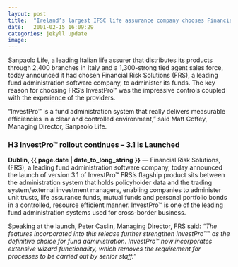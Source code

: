 ```yaml
---
layout: post
title:  "Ireland’s largest IFSC life assurance company chooses Financial Risk Solutions (FRS) to administer its funds"
date:   2001-02-15 16:09:29
categories: jekyll update
image: 
---
```


Sanpaolo Life, a leading Italian life assurer that distributes its products through 2,400 branches in Italy and a 1,300-strong tied agent sales force, today announced it had chosen Financial Risk Solutions (FRS), a leading fund administration software company, to administer its funds. The key reason for choosing FRS’s InvestPro™ was the impressive controls coupled with the experience of the providers.

“InvestPro™ is a fund administration system that really delivers measurable efficiencies in a clear and controlled environment,” said Matt Coffey, Managing Director, Sanpaolo Life.

### H3  InvestPro™ rollout continues – 3.1 is Launched

**Dublin, {{ page.date | date_to_long_string }}** — Financial Risk Solutions, (FRS), a leading fund administration software company, today announced the launch of version 3.1 of InvestPro™ FRS’s flagship product sits between the administration system that holds policyholder data and the trading system/external investment managers, enabling companies to administer unit trusts, life assurance funds, mutual funds and personal portfolio bonds in a controlled, resource efficient manner. InvestPro™ is one of the leading fund administration systems used for cross-border business.

Speaking at the launch, Peter Caslin, Managing Director, FRS said: *“The features incorporated into this release further strengthen InvestPro™” as the definitive choice for fund administration. InvestPro™ now incorporates extensive wizard functionality, which removes the requirement for processes to be carried out by senior staff.”*